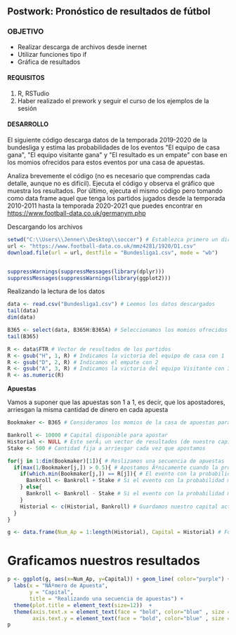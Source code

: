 


## Postwork: Pronóstico de resultados de fútbol 

### OBJETIVO

- Realizar descarga de archivos desde inernet
- Utilizar funciones tipo if
- Gráfica de resultados

#### REQUISITOS

1. R, RSTudio
2. Haber realizado el prework y seguir el curso de los ejemplos de la sesión

#### DESARROLLO

El siguiente código descarga datos de la temporada 2019-2020 de la bundesliga y estima las probabilidades de los eventos "El equipo de casa gana",  "El equipo visitante gana" y "El resultado es un empate" con base en los momios ofrecidos para estos eventos por una casa de apuestas.

Analiza brevemente el código (no es necesario que comprendas cada detalle, aunque no es difícil). Ejecuta el código y observa el gráfico que muestra los resultados. 
Por último, ejecuta el mismo código pero tomando como data frame aquel que tenga los partidos jugados desde la temporada 2010-2011 hasta la temporada 2020-2021 que puedes encontrar en https://www.football-data.co.uk/germanym.php

Descargando los archivos
```R
setwd("C:\\Users\\Jenner\\Desktop\\soccer") # Establezca primero un directorio de trabajo
url <- "https://www.football-data.co.uk/mmz4281/1920/D1.csv"
download.file(url = url, destfile = "Bundesliga1.csv", mode = "wb")


suppressWarnings(suppressMessages(library(dplyr)))
suppressMessages(suppressWarnings(library(ggplot2)))
```

Realizando la lectura de los datos
```R
data <- read.csv("Bundesliga1.csv") # Leemos los datos descargados
tail(data)
dim(data)

B365 <- select(data, B365H:B365A) # Seleccionamos los momios ofrecidos por una casa de apuestas
tail(B365)

R <- data$FTR # Vector de resultados de los partidos
R <- gsub("H", 1, R) # Indicamos la victoria del equipo de casa con 1
R <- gsub("D", 2, R) # Indicamos el empate con 2
R <- gsub("A", 3, R) # Indicamos la victoria del equipo Visitante con 3
R <- as.numeric(R)
```
**Apuestas** 

Vamos a suponer que las apuestas son 1 a 1, es decir, que los apostadores, 
arriesgan la misma cantidad de dinero en cada apuesta

```R
Bookmaker <- B365 # Consideramos los momios de la casa de apuestas para estimar las probabilidades de los eventos

Bankroll <- 10000 # Capital disponible para apostar
Historial <- NULL # Este serÃ¡ un vector de resultados (de nuestro capital)
Stake <- 500 # Cantidad fija a arriesgar cada vez que apostamos

for(j in 1:dim(Bookmaker)[1]){ # Reslizamos una secuencia de apuestas
  if(max(1/Bookmaker[j,]) > 0.5){ # Apostamos Ãºnicamente cuando la probabilidad mÃ¡s grande entre los 3 eventos de interÃ©s es mayor que 0.5
    if(which.min(Bookmaker[j,]) == R[j]){ # El evento con la probabilidad mÃ¡s grande, es el evento con el momio mÃ¡s pequeÃ±o 
      Bankroll <- Bankroll + Stake # Si el evento con la probabilidad mÃ¡s grande y mayor a 0.5 ocurriÃ³, entonces ganamos la apuesta y aumentamos nuestro capital
    } else{
      Bankroll <- Bankroll - Stake # Si el evento con la probabilidad mÃ¡s grande y mayor a 0.5 no ocurriÃ³, entonces perdemos la apuesta y disminuimos nuestro capital
    }
    Historial <- c(Historial, Bankroll) # Guardamos nuestro capital actualizado como Ãºltimo elemento en el vector historial
  }
}

g <- data.frame(Num_Ap = 1:length(Historial), Capital = Historial) # Formamos un data frame con una columna que indica el nÃºmero de apuesta y otra que indica el capital despuÃ©s de cada apuesta

```

# Graficamos nuestros resultados

```R
p <- ggplot(g, aes(x=Num_Ap, y=Capital)) + geom_line( color="purple") + geom_point() +
  labs(x = "NÃºmero de Apuesta", 
       y = "Capital",
       title = "Realizando una secuencia de apuestas") +
  theme(plot.title = element_text(size=12))  +
  theme(axis.text.x = element_text(face = "bold", color="blue" , size = 10, angle = 25, hjust = 1),
        axis.text.y = element_text(face = "bold", color="blue" , size = 10, angle = 25, hjust = 1))  # color, Ã¡ngulo y estilo de las abcisas y ordenadas 
p 
```
